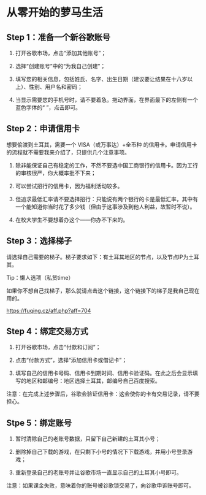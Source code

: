 # 从零开始的萝马生活

## Step 1：准备一个新谷歌账号
1.	打开谷歌市场，点击“添加其他账号”；

2.	选择“创建账号”中的“为我自己创建”；

3.	填写您的相关信息，包括姓氏、名字、出生日期（建议要让结果在十八岁以上）、性别、用户名和密码；

4.	当显示需要您的手机号时，请不要着急。拖动界面，在界面最下的左侧有一个蓝色字体的“ ”，点击即可。

## Step 2：申请信用卡
想要偷渡到土耳其，需要一个 VISA（或万事达）+全币种 的信用卡。申请信用卡的流程就不需要我来介绍了，只提供几个注意事项。

1.	除非能保证自己有稳定的工作，不然不要选中国工商银行的信用卡。因为工行的审核很严，你大概率批不下来；

2.	可以尝试招行的信用卡，因为福利活动较多。

3.	但追求最低汇率请不要选择招行：只能说有两个银行的卡是最低汇率，其中有一个能知道你当时花了多少钱（但由于这事涉及到他人利益，故暂时不说）。

4.	在校大学生不要想着办这个——你办不下来的。

## Step 3：选择梯子
请选择自己需要的梯子。梯子要求如下：有土耳其地区的节点，以及节点IP为土耳其。

Tip：懒人选项（私货time）

如果你不想自己找梯子，那么就请点击这个链接，这个链接下的梯子是我自己现在用的。

https://fuqing.cz/aff.php?aff=704

## Step 4：绑定交易方式
1.	打开谷歌市场，点击“付款和订阅”；

2.	点击“付款方式”，选择“添加信用卡或借记卡”；

3.	填写自己的信用卡号码、信用卡到期时间、信用卡验证码。在此之后会显示填写的地区和邮编号：地区选择土耳其，邮编号自己百度搜索。

注意：在完成上述步骤后，谷歌会验证信用卡：这会使你的卡有交易记录，请不要担心。

## Stpe 5：绑定账号
1.	暂时清除自己的老账号数据，只留下自己新建的土耳其小号；

2.	删除掉自己下载的游戏，在只剩下小号的情况下下载游戏，并用小号登录游戏；

3.	重新登录自己的老账号并让谷歌市场一直显示自己的土耳其小号即可。

注意：如果课金失败，意味着你的账号被谷歌锁交易了，向谷歌申诉账号即可。
